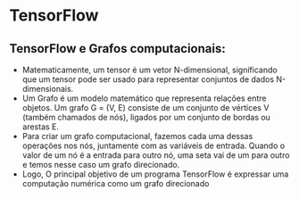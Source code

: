 # TensorFlow

## TensorFlow e Grafos computacionais:

* Matematicamente, um tensor é um vetor N-dimensional, significando que um tensor pode ser usado para representar conjuntos de dados N-dimensionais.
* Um Grafo é um modelo matemático que representa relações entre objetos. Um grafo G = (V, E) consiste de um conjunto de vértices V (também chamados de nós), ligados por um conjunto de bordas ou arestas E.
* Para criar um grafo computacional, fazemos cada uma dessas operações nos nós, juntamente com as variáveis de entrada. Quando o valor de um nó é a entrada para outro nó, uma seta vai de um para outro e temos nesse caso um grafo direcionado.
* Logo, O principal objetivo de um programa TensorFlow é expressar uma computação numérica como um grafo direcionado

